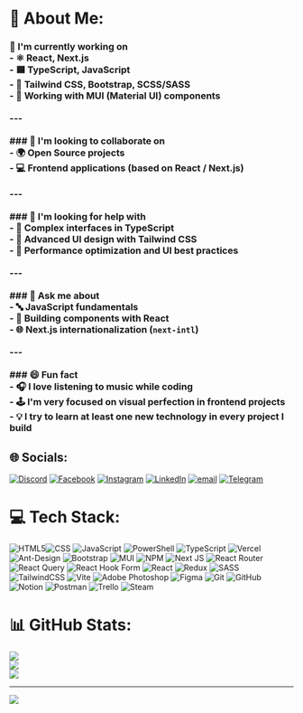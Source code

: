 # 💫 About Me:
### 🚧 I'm currently working on<br>- ⚛️ React, Next.js<br>- 🟦 TypeScript, JavaScript<br>- 🎨 Tailwind CSS, Bootstrap, SCSS/SASS<br>- 🧩 Working with MUI (Material UI) components<br><br>---<br><br>### 🤝 I'm looking to collaborate on<br>- 🌍 Open Source projects<br>- 💻 Frontend applications (based on React / Next.js)<br><br>---<br><br>### 🧠 I'm looking for help with<br>- 📘 Complex interfaces in TypeScript<br>- 💅 Advanced UI design with Tailwind CSS<br>- 🚀 Performance optimization and UI best practices<br><br>---<br><br>### 💬 Ask me about<br>- 🔤 JavaScript fundamentals<br>- 🧱 Building components with React<br>- 🌐 Next.js internationalization (`next-intl`)<br><br>---<br><br>### 😄 Fun fact<br>- 🎧 I love listening to music while coding<br>- 🕹 I'm very focused on visual perfection in frontend projects<br>- 💡 I try to learn at least one new technology in every project I build<br>



## 🌐 Socials:
[![Discord](https://img.shields.io/badge/Discord-%237289DA.svg?logo=discord&logoColor=white)](https://discord.gg/mr.mirsaatov) [![Facebook](https://img.shields.io/badge/Facebook-%231877F2.svg?logo=Facebook&logoColor=white)](https://www.facebook.com/anvar.mirsoatov/) [![Instagram](https://img.shields.io/badge/Instagram-%23E4405F.svg?logo=Instagram&logoColor=white)](https://instagram.com/mr.mirsaatov) [![LinkedIn](https://img.shields.io/badge/LinkedIn-%230077B5.svg?logo=linkedin&logoColor=white)](https://www.linkedin.com/in/anvar-mirsoatov-a8a644249/) [![email](https://img.shields.io/badge/Email-D14836?logo=gmail&logoColor=white)](mailto:anvarmirsaatov6358@gmail.com) [![Telegram](https://img.shields.io/badge/Telegram-%230077B5.svg?logo=telegram&logoColor=white)](https://t.me/anvar_mirsaatov)

# 💻 Tech Stack:
![HTML5](https://img.shields.io/badge/html5-%23E34F26.svg?style=for-the-badge&logo=html5&logoColor=white)![CSS](https://img.shields.io/badge/css-%2338B2AC.svg?style=for-the-badge&logo=css&logoColor=white) ![JavaScript](https://img.shields.io/badge/javascript-%23323330.svg?style=for-the-badge&logo=javascript&logoColor=%23F7DF1E) ![PowerShell](https://img.shields.io/badge/PowerShell-%235391FE.svg?style=for-the-badge&logo=powershell&logoColor=white) ![TypeScript](https://img.shields.io/badge/typescript-%23007ACC.svg?style=for-the-badge&logo=typescript&logoColor=white) ![Vercel](https://img.shields.io/badge/vercel-%23000000.svg?style=for-the-badge&logo=vercel&logoColor=white) ![Ant-Design](https://img.shields.io/badge/-AntDesign-%230170FE?style=for-the-badge&logo=ant-design&logoColor=white) ![Bootstrap](https://img.shields.io/badge/bootstrap-%238511FA.svg?style=for-the-badge&logo=bootstrap&logoColor=white) ![MUI](https://img.shields.io/badge/MUI-%230081CB.svg?style=for-the-badge&logo=mui&logoColor=white) ![NPM](https://img.shields.io/badge/NPM-%23CB3837.svg?style=for-the-badge&logo=npm&logoColor=white) ![Next JS](https://img.shields.io/badge/Next-black?style=for-the-badge&logo=next.js&logoColor=white) ![React Router](https://img.shields.io/badge/React_Router-CA4245?style=for-the-badge&logo=react-router&logoColor=white) ![React Query](https://img.shields.io/badge/-React%20Query-FF4154?style=for-the-badge&logo=react%20query&logoColor=white) ![React Hook Form](https://img.shields.io/badge/React%20Hook%20Form-%23EC5990.svg?style=for-the-badge&logo=reacthookform&logoColor=white) ![React](https://img.shields.io/badge/react-%2320232a.svg?style=for-the-badge&logo=react&logoColor=%2361DAFB) ![Redux](https://img.shields.io/badge/redux-%23593d88.svg?style=for-the-badge&logo=redux&logoColor=white) ![SASS](https://img.shields.io/badge/SASS-hotpink.svg?style=for-the-badge&logo=SASS&logoColor=white) ![TailwindCSS](https://img.shields.io/badge/tailwindcss-%2338B2AC.svg?style=for-the-badge&logo=tailwind-css&logoColor=white) ![Vite](https://img.shields.io/badge/vite-%23646CFF.svg?style=for-the-badge&logo=vite&logoColor=white) ![Adobe Photoshop](https://img.shields.io/badge/adobe%20photoshop-%2331A8FF.svg?style=for-the-badge&logo=adobe%20photoshop&logoColor=white) ![Figma](https://img.shields.io/badge/figma-%23F24E1E.svg?style=for-the-badge&logo=figma&logoColor=white) ![Git](https://img.shields.io/badge/git-%23F05033.svg?style=for-the-badge&logo=git&logoColor=white) ![GitHub](https://img.shields.io/badge/github-%23121011.svg?style=for-the-badge&logo=github&logoColor=white) ![Notion](https://img.shields.io/badge/Notion-%23000000.svg?style=for-the-badge&logo=notion&logoColor=white) ![Postman](https://img.shields.io/badge/Postman-FF6C37?style=for-the-badge&logo=postman&logoColor=white) ![Trello](https://img.shields.io/badge/Trello-%23026AA7.svg?style=for-the-badge&logo=Trello&logoColor=white) ![Steam](https://img.shields.io/badge/steam-%23000000.svg?style=for-the-badge&logo=steam&logoColor=white)
# 📊 GitHub Stats:
![](https://github-readme-stats.vercel.app/api?username=AnvarMirsaatov&theme=dark&hide_border=false&include_all_commits=false&count_private=false)<br/>
![](https://nirzak-streak-stats.vercel.app/?user=AnvarMirsaatov&theme=dark&hide_border=false)<br/>
![](https://github-readme-stats.vercel.app/api/top-langs/?username=AnvarMirsaatov&theme=dark&hide_border=false&include_all_commits=false&count_private=false&layout=compact)

---
[![](https://visitcount.itsvg.in/api?id=AnvarMirsaatov&icon=0&color=0)](https://visitcount.itsvg.in)

<!-- Proudly created with GPRM ( https://gprm.itsvg.in ) -->
